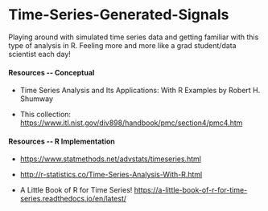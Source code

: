 # Time-Series-Generated-Signals
Playing around with simulated time series data and getting familiar with this type of analysis in R. Feeling more and more like a grad student/data scientist each day!

#### Resources -- Conceptual

* Time Series Analysis and Its Applications: With R Examples by Robert H. Shumway

* This collection: https://www.itl.nist.gov/div898/handbook/pmc/section4/pmc4.htm

#### Resources -- R Implementation

* https://www.statmethods.net/advstats/timeseries.html

* http://r-statistics.co/Time-Series-Analysis-With-R.html

* A Little Book of R for Time Series! https://a-little-book-of-r-for-time-series.readthedocs.io/en/latest/
